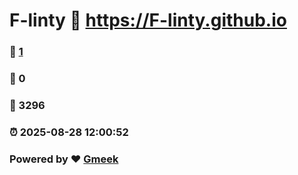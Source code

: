 # F-linty :link: https://F-linty.github.io 
### :page_facing_up: [1](https://F-linty.github.io/tag.html) 
### :speech_balloon: 0 
### :hibiscus: 3296 
### :alarm_clock: 2025-08-28 12:00:52 
### Powered by :heart: [Gmeek](https://github.com/Meekdai/Gmeek)
